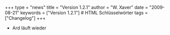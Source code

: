 +++
type = "news"
title = "Version 1.2.1"
author = "W. Xaver"
date = "2009-08-21"
keywords = ["Version 1.2.1"] # HTML Schlüsselwörter
tags = ["Changelog"]
+++

- Ard läuft wieder
<!--more-->
